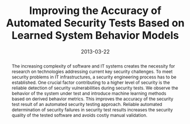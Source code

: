 ---
abstract: The increasing complexity of software and IT systems creates the necessity
  for research on technologies addressing current key security challenges. To meet
  security problems in IT infrastructures, a security engineering process has to be
  established. One crucial factor contributing to a higher level of security is the
  reliable detection of security vulnerabilities during security tests. We observe
  the behavior of the system under test and introduce machine learning methods based
  on derived behavior metrics. This improves the accuracy of the security test result
  of an automated security testing approach. Reliable automated determination of security
  failures in security test results increases the security quality of the tested software
  and avoids costly manual validation.
authors:
- Christian Schanes
- Florian Fankhauser
- Andreas Hübler
- Thomas Grechenig
date: '2013-03-22'
featured: false
publication_types:
- '0'
publishDate: '2013-03-22'
title: Improving the Accuracy of Automated Security Tests Based on Learned System
  Behavior Models
url_pdf: ''
---